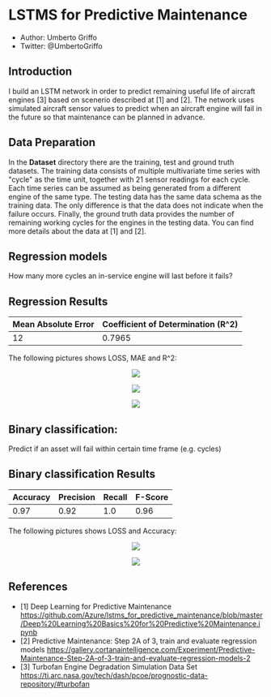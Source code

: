 # LSTMS for Predictive Maintenance
* Author: Umberto Griffo
* Twitter: @UmbertoGriffo

## Introduction
I build an LSTM network in order to predict remaining useful life of aircraft engines [3] based on scenerio described at [1] and [2].
The network uses simulated aircraft sensor values to predict when an aircraft engine will fail in the future so that maintenance can be planned in advance.

## Data Preparation
In the **Dataset** directory there are the training, test and ground truth datasets.
The training data consists of multiple multivariate time series with "cycle" as the time unit, together with 21 sensor readings for each cycle.
Each time series can be assumed as being generated from a different engine of the same type.
The testing data has the same data schema as the training data.
The only difference is that the data does not indicate when the failure occurs.
Finally, the ground truth data provides the number of remaining working cycles for the engines in the testing data.
You can find more details about the data at [1] and [2].
 
## Regression models
How many more cycles an in-service engine will last before it fails?
    
## Regression Results

|Mean Absolute Error|Coefficient of Determination (R^2)|
|----|----|
|12|0.7965|

The following pictures shows LOSS, MAE and R^2: 
<p align="center">
  <img src="https://github.com/umbertogriffo/Predictive-Maintenance-using-LSTM/blob/master/Output/model_regression_loss.png"/>
</p>
<p align="center">
  <img src="https://github.com/umbertogriffo/Predictive-Maintenance-using-LSTM/blob/master/Output/model_mae.png"/>
</p>
<p align="center">
  <img src="https://github.com/umbertogriffo/Predictive-Maintenance-using-LSTM/blob/master/Output/model_r2.png"/>
</p>
         
## Binary classification: 
Predict if an asset will fail within certain time frame (e.g. cycles)

## Binary classification Results

|Accuracy|Precision|Recall|F-Score|
|----|----|----|----|
|0.97|0.92|1.0|0.96|

The following pictures shows LOSS and Accuracy: 
<p align="center">
  <img src="https://github.com/umbertogriffo/Predictive-Maintenance-using-LSTM/blob/master/Output/model_loss.png"/>
</p>
<p align="center">
  <img src="https://github.com/umbertogriffo/Predictive-Maintenance-using-LSTM/blob/master/Output/model_accuracy.png"/>
</p>

## References

- [1] Deep Learning for Predictive Maintenance https://github.com/Azure/lstms_for_predictive_maintenance/blob/master/Deep%20Learning%20Basics%20for%20Predictive%20Maintenance.ipynb
- [2] Predictive Maintenance: Step 2A of 3, train and evaluate regression models https://gallery.cortanaintelligence.com/Experiment/Predictive-Maintenance-Step-2A-of-3-train-and-evaluate-regression-models-2
- [3] Turbofan Engine Degradation Simulation Data Set https://ti.arc.nasa.gov/tech/dash/pcoe/prognostic-data-repository/#turbofan